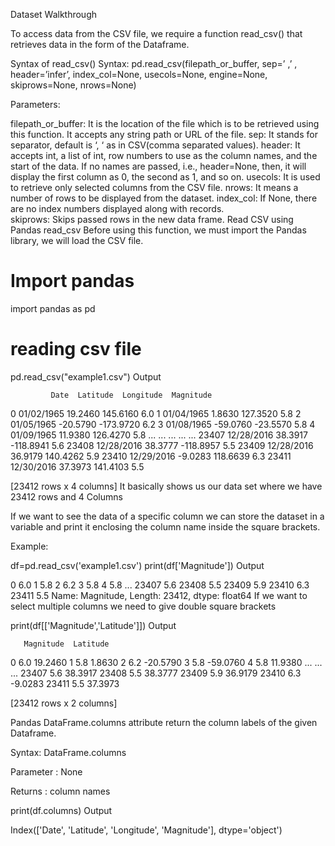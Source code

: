 Dataset Walkthrough

To access data from the CSV file, we require a function read_csv() that retrieves data in the form of the Dataframe.

Syntax of read_csv() 
Syntax: pd.read_csv(filepath_or_buffer, sep=’ ,’ , header=’infer’,  index_col=None, usecols=None, engine=None, skiprows=None, nrows=None) 

 
Parameters: 

filepath_or_buffer: It is the location of the file which is to be retrieved using this function. It accepts any string path or URL of the file.
sep: It stands for separator, default is ‘, ‘ as in CSV(comma separated values).
header: It accepts int, a list of int, row numbers to use as the column names, and the start of the data. If no names are passed, i.e., header=None, then,  it will display the first column as 0, the second as 1, and so on.
usecols: It is used to retrieve only selected columns from the CSV file.
nrows: It means a number of rows to be displayed from the dataset.
index_col: If None, there are no index numbers displayed along with records.  
skiprows: Skips passed rows in the new data frame.
Read CSV using Pandas read_csv
Before using this function, we must import the Pandas library, we will load the CSV file.

# Import pandas
import pandas as pd
 
# reading csv file
pd.read_csv("example1.csv")
Output

             Date  Latitude  Longitude  Magnitude
0      01/02/1965   19.2460   145.6160        6.0
1      01/04/1965    1.8630   127.3520        5.8
2      01/05/1965  -20.5790  -173.9720        6.2
3      01/08/1965  -59.0760   -23.5570        5.8
4      01/09/1965   11.9380   126.4270        5.8
...           ...       ...        ...        ...
23407  12/28/2016   38.3917  -118.8941        5.6
23408  12/28/2016   38.3777  -118.8957        5.5
23409  12/28/2016   36.9179   140.4262        5.9
23410  12/29/2016   -9.0283   118.6639        6.3
23411  12/30/2016   37.3973   141.4103        5.5

[23412 rows x 4 columns]
It basically shows us our data set where we have 23412 rows and 4 Columns

 

 

If we want to see the data of a specific column we can store the dataset in a variable and print it enclosing the column name inside the square brackets.

Example:

df=pd.read_csv('example1.csv')
print(df['Magnitude'])
Output

0        6.0
1        5.8
2        6.2
3        5.8
4        5.8
        ... 
23407    5.6
23408    5.5
23409    5.9
23410    6.3
23411    5.5
Name: Magnitude, Length: 23412, dtype: float64
If we want to select multiple columns we need to give double square brackets

print(df[['Magnitude','Latitude']])
Output

       Magnitude  Latitude
0            6.0   19.2460
1            5.8    1.8630
2            6.2  -20.5790
3            5.8  -59.0760
4            5.8   11.9380
...          ...       ...
23407        5.6   38.3917
23408        5.5   38.3777
23409        5.9   36.9179
23410        6.3   -9.0283
23411        5.5   37.3973

[23412 rows x 2 columns]
 

 

Pandas DataFrame.columns attribute return the column labels of the given Dataframe.

Syntax: DataFrame.columns

Parameter : None

Returns : column names

print(df.columns)
Output

Index(['Date', 'Latitude', 'Longitude', 'Magnitude'], dtype='object')
